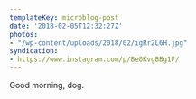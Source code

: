 ```yaml
---
templateKey: microblog-post
date: '2018-02-05T12:32:27Z'
photos:
- "/wp-content/uploads/2018/02/igRr2L6H.jpg"
syndication:
- https://www.instagram.com/p/Be0KvgBBg1F/
---
```


Good morning, dog.


